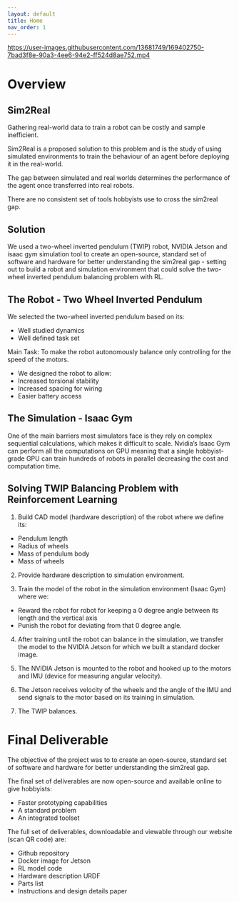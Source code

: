 ```yaml
---
layout: default
title: Home
nav_order: 1
---
```


https://user-images.githubusercontent.com/13681749/169402750-7bad3f8e-90a3-4ee6-94e2-ff524d8ae752.mp4

# Overview

## Sim2Real

Gathering real-world data to train a robot can be costly and sample inefficient.

Sim2Real is a proposed solution to this problem and is the study of using simulated environments to train the behaviour of an agent before deploying it in the real-world.

The gap between simulated and real worlds determines the performance of the agent once transferred into real robots. 

There are no consistent set of tools hobbyists use to cross the sim2real gap.

## Solution

We used a two-wheel inverted pendulum (TWIP) robot, NVIDIA Jetson and isaac gym simulation tool  to create an open-source, standard set of software and hardware for better understanding the sim2real gap - setting out to build a robot and simulation environment that could solve the two-wheel inverted pendulum balancing problem with RL.

## The Robot - Two Wheel Inverted Pendulum

We selected the two-wheel inverted pendulum based on its:

- Well studied dynamics
- Well defined task set

Main Task:
To make the robot autonomously balance only controlling for the speed of the motors.

- We designed the robot to allow:
- Increased torsional stability
- Increased spacing for wiring
- Easier battery access

## The Simulation - Isaac Gym

One of the main barriers most simulators face is they rely on complex sequential calculations, which makes it difficult to scale.
Nvidia’s Isaac Gym can perform all the computations on GPU meaning that a single hobbyist-grade GPU can train hundreds of robots in parallel decreasing the cost and computation time.

## Solving TWIP Balancing Problem with Reinforcement Learning

1. Build CAD model (hardware description) of the robot where we define its:
- Pendulum length
- Radius of wheels
- Mass of pendulum body
- Mass of wheels

2. Provide hardware description to simulation environment.

3. Train the model of the robot in the simulation environment (Isaac Gym) where we:
- Reward the robot for robot for keeping a 0 degree angle between its length and the vertical axis
- Punish the robot for deviating from that 0 degree angle.

4. After training until the robot can balance in the simulation, we transfer the model to the NVIDIA Jetson for which we built a standard docker image.

5. The NVIDIA Jetson is mounted to the robot and hooked up to the motors and IMU (device for measuring angular velocity).

6.  The Jetson receives velocity of the wheels and the angle of the IMU and send signals to the motor based on its training in simulation.

7. The TWIP balances.

# Final Deliverable

The objective of the project was to  to create an open-source, standard set of software and hardware for better understanding the sim2real gap.

The final set of deliverables are now open-source and available online to give hobbyists:

- Faster prototyping capabilities
- A standard problem
- An integrated toolset

The full set of deliverables, downloadable and viewable through our website (scan QR code) are:

- Github repository
- Docker image for Jetson
- RL model code
- Hardware description URDF
- Parts list
- Instructions and design details paper




<!-- ![CAD](resources/images/TWIP_CAD.png) -->

<!-- ## Welcome to GitHub Pages

You can use the [editor on GitHub](https://github.com/jonah-gourlay44/gym2real/edit/gh-pages/index.md) to maintain and preview the content for your website in Markdown files.

Whenever you commit to this repository, GitHub Pages will run [Jekyll](https://jekyllrb.com/) to rebuild the pages in your site, from the content in your Markdown files.

### Markdown

Markdown is a lightweight and easy-to-use syntax for styling your writing. It includes conventions for

```markdown
Syntax highlighted code block

# Header 1
## Header 2
### Header 3

- Bulleted
- List

1. Numbered
2. List

**Bold** and _Italic_ and `Code` text

[Link](url) and ![Image](src)
```

For more details see [Basic writing and formatting syntax](https://docs.github.com/en/github/writing-on-github/getting-started-with-writing-and-formatting-on-github/basic-writing-and-formatting-syntax).

### Jekyll Themes

Your Pages site will use the layout and styles from the Jekyll theme you have selected in your [repository settings](https://github.com/jonah-gourlay44/gym2real/settings/pages). The name of this theme is saved in the Jekyll `_config.yml` configuration file.

### Support or Contact

Having trouble with Pages? Check out our [documentation](https://docs.github.com/categories/github-pages-basics/) or [contact support](https://support.github.com/contact) and we’ll help you sort it out. -->

